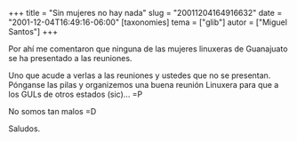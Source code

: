 +++
title = "Sin mujeres no hay nada"
slug = "20011204164916632"
date = "2001-12-04T16:49:16-06:00"
[taxonomies]
tema = ["glib"]
autor = ["Miguel Santos"]
+++

Por ahí me comentaron que ninguna de las mujeres linuxeras de Guanajuato
se ha presentado a las reuniones.

Uno que acude a verlas a las reuniones y ustedes que no se presentan.
Pónganse las pilas y organizemos una buena reunión Linuxera para que a
los GULs de otros estados (sic)... =P

No somos tan malos =D

Saludos.
